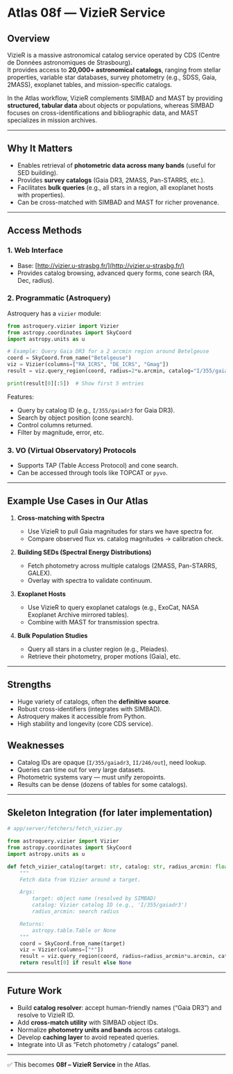 # Atlas 08f — VizieR Service

## Overview
VizieR is a massive astronomical catalog service operated by CDS (Centre de Données astronomiques de Strasbourg).  
It provides access to **20,000+ astronomical catalogs**, ranging from stellar properties, variable star databases, survey photometry (e.g., SDSS, Gaia, 2MASS), exoplanet tables, and mission-specific catalogs.

In the Atlas workflow, VizieR complements SIMBAD and MAST by providing **structured, tabular data** about objects or populations, whereas SIMBAD focuses on cross-identifications and bibliographic data, and MAST specializes in mission archives.

---

## Why It Matters
- Enables retrieval of **photometric data across many bands** (useful for SED building).  
- Provides **survey catalogs** (Gaia DR3, 2MASS, Pan-STARRS, etc.).  
- Facilitates **bulk queries** (e.g., all stars in a region, all exoplanet hosts with properties).  
- Can be cross-matched with SIMBAD and MAST for richer provenance.

---

## Access Methods
### 1. Web Interface
- Base: [http://vizier.u-strasbg.fr/](http://vizier.u-strasbg.fr/)  
- Provides catalog browsing, advanced query forms, cone search (RA, Dec, radius).

### 2. Programmatic (Astroquery)
Astroquery has a `vizier` module:

```python
from astroquery.vizier import Vizier
from astropy.coordinates import SkyCoord
import astropy.units as u

# Example: Query Gaia DR3 for a 2 arcmin region around Betelgeuse
coord = SkyCoord.from_name("Betelgeuse")
viz = Vizier(columns=["RA_ICRS", "DE_ICRS", "Gmag"])
result = viz.query_region(coord, radius=2*u.arcmin, catalog="I/355/gaiadr3")

print(result[0][:5])  # Show first 5 entries
```

Features:
- Query by catalog ID (e.g., `I/355/gaiadr3` for Gaia DR3).  
- Search by object position (cone search).  
- Control columns returned.  
- Filter by magnitude, error, etc.

### 3. VO (Virtual Observatory) Protocols
- Supports TAP (Table Access Protocol) and cone search.  
- Can be accessed through tools like TOPCAT or `pyvo`.

---

## Example Use Cases in Our Atlas
1. **Cross-matching with Spectra**  
   - Use VizieR to pull Gaia magnitudes for stars we have spectra for.  
   - Compare observed flux vs. catalog magnitudes → calibration check.

2. **Building SEDs (Spectral Energy Distributions)**  
   - Fetch photometry across multiple catalogs (2MASS, Pan-STARRS, GALEX).  
   - Overlay with spectra to validate continuum.

3. **Exoplanet Hosts**  
   - Use VizieR to query exoplanet catalogs (e.g., ExoCat, NASA Exoplanet Archive mirrored tables).  
   - Combine with MAST for transmission spectra.

4. **Bulk Population Studies**  
   - Query all stars in a cluster region (e.g., Pleiades).  
   - Retrieve their photometry, proper motions (Gaia), etc.

---

## Strengths
- Huge variety of catalogs, often the **definitive source**.  
- Robust cross-identifiers (integrates with SIMBAD).  
- Astroquery makes it accessible from Python.  
- High stability and longevity (core CDS service).

## Weaknesses
- Catalog IDs are opaque (`I/355/gaiadr3`, `II/246/out`), need lookup.  
- Queries can time out for very large datasets.  
- Photometric systems vary — must unify zeropoints.  
- Results can be dense (dozens of tables for some catalogs).

---

## Skeleton Integration (for later implementation)
```python
# app/server/fetchers/fetch_vizier.py

from astroquery.vizier import Vizier
from astropy.coordinates import SkyCoord
import astropy.units as u

def fetch_vizier_catalog(target: str, catalog: str, radius_arcmin: float = 1.0):
    """
    Fetch data from Vizier around a target.

    Args:
        target: object name (resolved by SIMBAD)
        catalog: Vizier catalog ID (e.g., 'I/355/gaiadr3')
        radius_arcmin: search radius

    Returns:
        astropy.table.Table or None
    """
    coord = SkyCoord.from_name(target)
    viz = Vizier(columns=["*"])
    result = viz.query_region(coord, radius=radius_arcmin*u.arcmin, catalog=catalog)
    return result[0] if result else None
```

---

## Future Work
- Build **catalog resolver**: accept human-friendly names (“Gaia DR3”) and resolve to VizieR ID.  
- Add **cross-match utility** with SIMBAD object IDs.  
- Normalize **photometry units and bands** across catalogs.  
- Develop **caching layer** to avoid repeated queries.  
- Integrate into UI as “Fetch photometry / catalogs” panel.  

---

✅ This becomes **08f – VizieR Service** in the Atlas.
